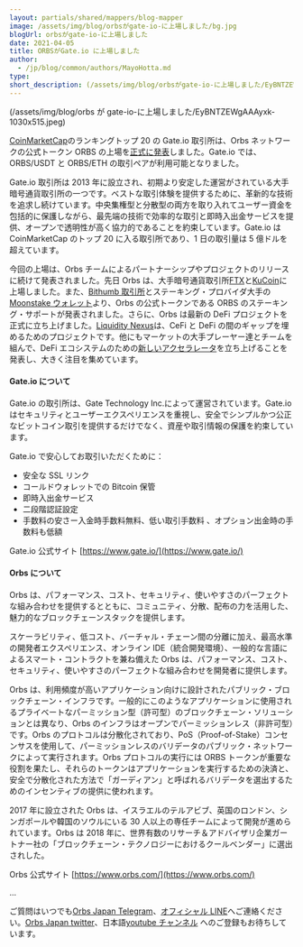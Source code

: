 ```yaml
---
layout: partials/shared/mappers/blog-mapper
image: /assets/img/blog/orbsがgate-io-に上場しました/bg.jpg
blogUrl: orbsがgate-io-に上場しました
date: 2021-04-05
title: ORBSがGate.io に上場しました
author:
  - /jp/blog/common/authors/MayoHotta.md
type:
short_description: (/assets/img/blog/orbsがgate-io-に上場しました/EyBNTZEWgAAAyxk-1030x515.jpeg)
---
```


(/assets/img/blog/orbs が gate-io-に上場しました/EyBNTZEWgAAAyxk-1030x515.jpeg)

[CoinMarketCap](https://coinmarketcap.com/rankings/exchanges/)のランキングトップ 20 の Gate.io 取引所は、Orbs ネットワークの公式トークン ORBS の上場を[正式に発表](https://www.gate.io/en/article/20135/?ch=en_sm_0321)しました。Gate.io では、ORBS/USDT と ORBS/ETH の取引ペアが利用可能となりました。

Gate.io 取引所は 2013 年に設立され、初期より安定した運営がされている大手暗号通貨取引所の一つです。ベストな取引体験を提供するために、革新的な技術を追求し続けています。中央集権型と分散型の両方を取り入れてユーザー資金を包括的に保護しながら、最先端の技術で効率的な取引と即時入出金サービスを提供、オープンで透明性が高く協力的であることを約束しています。Gate.io は CoinMarketCap のトップ 20 に入る取引所であり、1 日の取引量は 5 億ドルを超えています。

今回の上場は、Orbs チームによるパートナーシップやプロジェクトのリリースに続けて発表されました。先日 Orbs は、大手暗号通貨取引所[FTX](https://www.orbs.com/jp/orbsftx/)と[KuCoin](https://www.orbs.com/jp/orbs%e3%81%8ckucoin%e3%81%b8%e4%b8%8a%e5%a0%b4%e3%81%97%e3%81%be%e3%81%97%e3%81%9f/)に上場しました。また、[Bithumb 取引所](https://www.orbs.com/bithumb-announces-orbs-staking/)とステーキング・プロバイダ大手の[Moonstake ウォレット](https://www.orbs.com/moonstake-partners-with-hybrid-enterprise-grade-blockchain-orbs-to-soon-provide-full-scale-support-for-orbs-universe/)より、Orbs の公式トークンである ORBS のステーキング・サポートが発表されました。さらに、Orbs は最新の DeFi プロジェクトを正式に立ち上げました。[Liquidity Nexus](https://www.orbs.com/introducing-orbs-liquidity-nexus-liquidity-as-a-service/)は、CeFi と DeFi の間のギャップを埋めるためのプロジェクトです。他にもマーケットの大手プレーヤー達とチームを組んで、DeFi エコシステムのための[新しいアクセラレータ](https://defi.org/)を立ち上げることを発表し、大きく注目を集めています。

#### Gate.io について

Gate.io の取引所は、Gate Technology Inc.によって運営されています。Gate.io はセキュリティとユーザーエクスペリエンスを重視し、安全でシンプルかつ公正なビットコイン取引を提供するだけでなく、資産や取引情報の保護を約束しています。

Gate.io で安心してお取引いただくために：

- 安全な SSL リンク
- コールドウォレットでの Bitcoin 保管
- 即時入出金サービス
- 二段階認証設定
- 手数料の安さー入金時手数料無料、低い取引手数料 、オプション出金時の手数料も低額

Gate.io 公式サイト [https://www.gate.io/](https://www.gate.io/)

#### Orbs について

Orbs は、パフォーマンス、コスト、セキュリティ、使いやすさのパーフェクトな組み合わせを提供するとともに、コミュニティ、分散、配布の力を活用した、魅力的なブロックチェーンスタックを提供します。

スケーラビリティ、低コスト、バーチャル・チェーン間の分離に加え、最高水準の開発者エクスペリエンス、オンライン IDE（統合開発環境）、一般的な言語によるスマート・コントラクトを兼ね備えた Orbs は、パフォーマンス、コスト、セキュリティ、使いやすさのパーフェクトな組み合わせを開発者に提供します。

Orbs は、利用頻度が高いアプリケーション向けに設計されたパブリック・ブロックチェーン・インフラです。一般的にこのようなアプリケーションに使用されるプライベートなパーミッション型（許可型）のブロックチェーン・ソリューションとは異なり、Orbs のインフラはオープンでパーミッションレス（非許可型）です。Orbs のプロトコルは分散化されており、PoS（Proof-of-Stake）コンセンサスを使用して、パーミッションレスのバリデータのパブリック・ネットワークによって実行されます。Orbs プロトコルの実行には ORBS トークンが重要な役割を果たし、それらのトークンはアプリケーションを実行するための決済と、安全で分散化された方法で「ガーディアン」と呼ばれるバリデータを選出するためのインセンティブの提供に使われます。

2017 年に設立された Orbs は、イスラエルのテルアビブ、英国のロンドン、シンガポールや韓国のソウルにいる 30 人以上の専任チームによって開発が進められています。Orbs は 2018 年に、世界有数のリサーチ＆アドバイザリ企業ガートナー社の「ブロックチェーン・テクノロジーにおけるクールベンダー」に選出されした。

Orbs 公式サイト [https://www.orbs.com/](https://www.orbs.com/)

...

ご質問はいつでも[Orbs Japan Telegram](https://t.me/joinchat/G0HZhBQssmZ05v6sp_G6jg)、[オフィシャル LINE](https://line.me/R/ti/p/%40vrf9558a)へご連絡ください。[Orbs Japan twitter](https://twitter.com/JapanOrbs)、日本語[youtube チャンネル](https://www.youtube.com/channel/UCZePjhX4e6CuAe8v63Li9lg) へのご登録もお待ちしています。
